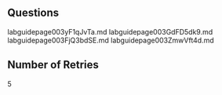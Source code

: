 ## Questions
labguidepage003yF1qJvTa.md
labguidepage003GdFD5dk9.md
labguidepage003FjQ3bdSE.md
labguidepage003ZmwVft4d.md

## Number of Retries
5
